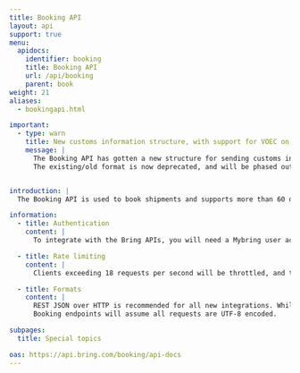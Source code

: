 ```yaml
---
title: Booking API
layout: api
support: true
menu:
  apidocs:
    identifier: booking
    title: Booking API
    url: /api/booking
    parent: book
weight: 21
aliases:
  - bookingapi.html

important:
  - type: warn
    title: New customs information structure, with support for VOEC on imports to Norway
    message: |
      The Booking API has gotten a new structure for sending customs information. Along with this comes support for sending VOEC (VAT on E-commerce) on imports to Norway on some services.
      The existing/old format is now deprecated, and will be phased out. See [this page](/api/booking/customs/) for more information on how to send such information when ordering a shipment.


introduction: |
  The Booking API is used to book shipments and supports more than 60 different services as well as a variety of additional services. Each shipment is booked individually, and shipment number, tracking link, EDI-prenotification, label and other transport documents are created as part of the transaction. The API can also provide a list of supported services and countries based on your agreement with Bring (i.e. the customer numbers attached to your user). The Booking API has similarities with the Shipment API, but there are [differences](/api/booking-shipment/).

information:
  - title: Authentication
    content: |
      To integrate with the Bring APIs, you will need a Mybring user account with an API key. Information about prerequisites and authentication headers can be found on the general API [Getting Started page](/api/). In addition to authentication, you need to be [authorized](./authorization).

  - title: Rate limiting
    content: |
      Clients exceeding 18 requests per second will be throttled, and the response will contain http status code 429. If you have a use case requiring rates above the limit, please contact developer-booking@bring.com for assistance.

  - title: Formats
    content: |
      REST JSON over HTTP is recommended for all new integrations. While we currently also support XML, this is very likely to be phased out in the future.
      Booking endpoints will assume all requests are UTF-8 encoded.

subpages:
  title: Special topics

oas: https://api.bring.com/booking/api-docs
---
```


